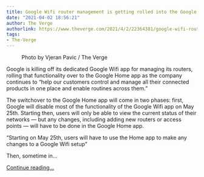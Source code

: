 ```yaml
---
title: Google Wifi router management is getting rolled into the Google Home app
date: "2021-04-02 18:56:21"
author: The Verge
authorlink: https://www.theverge.com/2021/4/2/22364381/google-wifi-router-management-home-app-discontinued
tags:
- The-Verge
---
```

<figure>
      <img alt="" src="https://cdn.vox-cdn.com/thumbor/X8iCmdFMDu_u-YaNG2ibX8ANjX0=/0x0:2040x1360/1310x873/cdn.vox-cdn.com/uploads/chorus_image/image/69068059/vpavic_191010_3722_0001.0.jpg" />
        <figcaption>Photo by Vjeran Pavic / The Verge</figcaption>
    </figure>

  <p id="0mDfRH">Google is killing off its dedicated Google Wifi app for managing its routers, rolling that functionality over to the Google Home app as the company continues to “help our customers control and manage all their connected products in one place and enable routines across them.”</p>
<p id="5ZcjMu">The switchover to the Google Home app will come in two phases: first, Google will disable most of the functionality of the Google Wifi app on May 25th. Starting then, users will only be able to view the current status of their networks — but any changes, including adding new routers or access points — will have to be done in the Google Home app.</p>
<div class="c-float-right"><aside id="YQtF4u"><q>Starting on May 25th, users will have to use the Home app to make any changes to a Google Wifi setup</q></aside></div>
<p id="FoEx91">Then, sometime in...</p>
  <p>
    <a href="https://www.theverge.com/2021/4/2/22364381/google-wifi-router-management-home-app-discontinued">Continue reading&hellip;</a>
  </p>